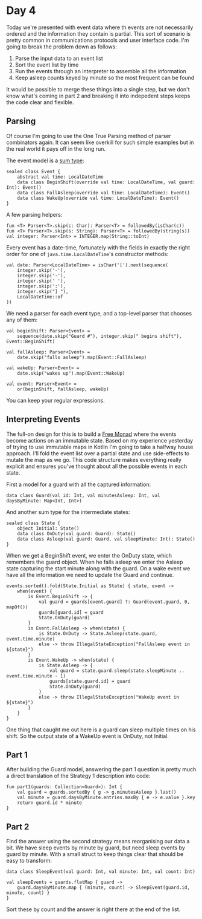 # Day 4
Today we're presented with event data where th events are not necessarily
ordered and the information they contain is partial. This sort of scenario
is pretty common in communications protocols and user interface code. I'm
going to break the problem down as follows:

1. Parse the input data to an event list
2. Sort the event list by time
3. Run the events through an interpreter to assemble all the information
4. Keep asleep counts keyed by minute so the most frequent can be found

It would be possible to merge these things into a single step, but we don't
know what's coming in part 2 and breaking it into indepedent steps keeps
the code clear and flexible.

## Parsing
Of course I'm going to use the One True Parsing method of parser combinators
again. It can seem like overkill for such simple examples but in the real
world it pays off in the long run.

The event model is a [sum type](https://chadaustin.me/2015/07/sum-types/):
```
sealed class Event {
    abstract val time: LocalDateTime
    data class BeginShift(override val time: LocalDateTime, val guard: Int): Event()
    data class FallAsleep(override val time: LocalDateTime): Event()
    data class WakeUp(override val time: LocalDateTime): Event()
}
```

A few parsing helpers:
```
fun <T> Parser<T>.skip(c: Char): Parser<T> = followedBy(isChar(c))
fun <T> Parser<T>.skip(s: String): Parser<T> = followedBy(string(s))
val integer: Parser<Int> = INTEGER.map(String::toInt)
```

Every event has a date-time, fortunately with the fields in exactly the right
order for one of `java.time.LocalDateTime`'s constructor methods:
```
val date: Parser<LocalDateTime> = isChar('[').next(sequence(
    integer.skip('-'),
    integer.skip('-'),
    integer.skip(' '),
    integer.skip(':'),
    integer.skip("] "),
    LocalDateTime::of
))
```

We need a parser for each event type, and a top-level parser that chooses any
of them:
```
val beginShift: Parser<Event> =
    sequence(date.skip("Guard #"), integer.skip(" begins shift"), Event::BeginShift)

val fallAsleep: Parser<Event> =
    date.skip("falls asleep").map(Event::FallAsleep)

val wakeUp: Parser<Event> =
    date.skip("wakes up").map(Event::WakeUp)

val event: Parser<Event> =
    or(beginShift, fallAsleep, wakeUp)
```

You can keep your regular expressions.


## Interpreting Events
The full-on design for this is to build a [Free Monad](https://softwaremill.com/free-monads/)
where the events become actions on an immutable state. Based on my experience
yesterday of trying to use immutable maps in Kotlin I'm going to take a halfway
house approach. I'll fold the event list over a partial state and use side-effects
to mutate the map as we go. This code structure makes everything really explicit and
ensures you've thought about all the possible events in each state.

First a model for a guard with all the captured information:
```
data class Guard(val id: Int, val minutesAsleep: Int, val daysByMinute: Map<Int, Int>)
```

And another sum type for the intermediate states:
```
sealed class State {
    object Initial: State()
    data class OnDuty(val guard: Guard): State()
    data class Asleep(val guard: Guard, val sleepMinute: Int): State()
}
```

When we get a BeginShift event, we enter the OnDuty state, which remembers the
guard object. When he falls asleep we enter the Asleep state capturing the
start minute along with the guard. On a wake event we have all the information
we need to update the Guard and continue.

```
events.sorted().fold(State.Initial as State) { state, event ->
    when(event) {
        is Event.BeginShift -> {
            val guard = guards[event.guard] ?: Guard(event.guard, 0, mapOf())
            guards[guard.id] = guard
            State.OnDuty(guard)
        }
        is Event.FallAsleep -> when(state) {
            is State.OnDuty -> State.Asleep(state.guard, event.time.minute)
            else -> throw IllegalStateException("FallAsleep event in ${state}")
        }
        is Event.WakeUp -> when(state) {
            is State.Asleep -> {
                val guard = state.guard.sleep(state.sleepMinute .. event.time.minute - 1)
                guards[state.guard.id] = guard
                State.OnDuty(guard)
            }
            else -> throw IllegalStateException("WakeUp event in ${state}")
        }
    }
}
```

One thing that caught me out here is a guard can sleep multiple times on his
shift. So the output state of a WakeUp event is OnDuty, not Initial.

## Part 1
After building the Guard model, answering the part 1 question is pretty much a 
direct translation of the Strategy 1 description into code:

```
fun part1(guards: Collection<Guard>): Int {
    val guard = guards.sortedBy { g -> g.minutesAsleep }.last()
    val minute = guard.daysByMinute.entries.maxBy { e -> e.value }.key
    return guard.id * minute
}
```

## Part 2
Find the answer using the second strategy means reorganising our data a bit.
We have sleep events by minute by guard, but need sleep events by guard by minute.
With a small struct to keep things clear that should be easy to transform:

```
data class SleepEvent(val guard: Int, val minute: Int, val count: Int)

val sleepEvents = guards.flatMap { guard ->
    guard.daysByMinute.map { (minute, count) -> SleepEvent(guard.id, minute, count) }
}
```

Sort these by count and the answer is right there at the end of the list.
